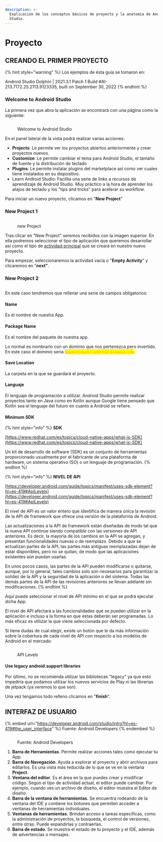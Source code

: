 ```yaml
---
description: >-
  Explicación de los conceptos básicos de proyecto y la anatomía de Android
  Studio.
---
```


# Proyecto

## CREANDO EL PRIMER PROYECTO

{% hint style="warning" %}
Los ejemplos de ésta guía se tomaron en:

Android Studio Dolphin | 2021.3.1 Patch 1 Build #AI-213.7172.25.2113.9123335, built on September 30, 2022&#x20;
{% endhint %}

### Welcome to Android Studio

La primera vez que abra la aplicación se encontrará con una página como la siguiente:

<figure><img src="../.gitbook/assets/welcome.png" alt=""><figcaption><p>Welcome to Android Studio</p></figcaption></figure>

En el panel lateral de la vista podrá realizar varias acciones:

* **Projects**: Le permite ver los proyectos abiertos anteriormente y crear proyectos nuevos.
* **Customize**: Le permite cambiar el tema para Android Studio, el tamaño de fuente y la distribución de teclado
* **Plugins**: Le permite instalar plugins del marketplace así como ver cuales tiene instalados en su dispositivo.&#x20;
* Learn Android Studio: Facilita una serie de links a recursos de aprendizaje de Android Studio. Muy práctico a la hora de aprender los atajos de teclado y los "tips and tricks" para acelerar su workflow.

Para iniciar un nuevo proyecto, clicamos en "**New Project**"

### New Project 1

<figure><img src="../.gitbook/assets/new-project.png" alt=""><figcaption><p>new Project</p></figcaption></figure>

Tras clicar en "New Project" seremos recibidos con la imagen superior. En ella podremos seleccionar el tipo de aplicación que queremos desarrollar así como el tipo de [actividad principal](layouts/) que se creará en nuestro nuevo proyecto.&#x20;

Para empezar, seleccionaremos la actividad vacía o "**Empty Activity**" y clicaremos en "**next"**.

### New Project 2

<figure><img src="../.gitbook/assets/new-project-2.png" alt=""><figcaption></figcaption></figure>

En este caso tendremos que rellenar una serie de campos obligatorios:

#### Name

Es el nombre de nuestra App.

#### Package Name

Es el nombre del paquete de nuestra app.&#x20;

Lo normal es nombrarlo con un dominio que nos pertenezca pero invertido. En este caso el dominio sería <mark style="color:orange;">`appdeejemplo.android.example.com`</mark>.

#### Save Location

La carpeta en la que se guardará el proyecto.

#### Languaje

El lenguaje de programación a utilizar. Android Studio permite realizar proyectos tanto en Java como en Kotlin aunque Google tiene pensado que Kotlin sea el lenguaje del futuro en cuanto a Android se refiere.

#### Minimum SDK

{% hint style="info" %}
**SDK**

[https://www.redhat.com/es/topics/cloud-native-apps/what-is-SDK](https://www.redhat.com/es/topics/cloud-native-apps/what-is-SDK)

Un kit de desarrollo de software (SDK) es un conjunto de herramientas proporcionado usualmente por el fabricante de una plataforma de hardware, un sistema operativo (SO) o un lenguaje de programación.
{% endhint %}

{% hint style="info" %}
**NIVEL DE API**

[https://developer.android.com/guide/topics/manifest/uses-sdk-element?hl=es-419#ApiLevels](https://developer.android.com/guide/topics/manifest/uses-sdk-element?hl=es-419#ApiLevels)

El nivel de API es un valor entero que identifica de manera única la revisión de la API de framework que ofrece una versión de la plataforma de Android.

Las actualizaciones a la API de framework están diseñadas de modo tal que la nueva API continúe siendo compatible con las versiones de API anteriores. Es decir, la mayoría de los cambios en la API se agregan, y presentan funcionalidades nuevas o de reemplazo. Debido a que se actualizan partes de la API, las partes más antiguas reemplazadas dejan de estar disponibles, pero no se quitan, de modo que las aplicaciones existentes aún puedan usarlas.&#x20;

En unos pocos casos, las partes de la API pueden modificarse o quitarse, aunque, por lo general, tales cambios solo son necesarios para garantizar la solidez de la API y la seguridad de la aplicación o del sistema. Todas las demás partes de la API de las revisiones anteriores se llevan adelante sin modificaciones.
{% endhint %}

Aquí puede seleccionar el nivel de API mínimo en el que se podrá ejecutar dicha App.&#x20;

El nivel de API afectará a las funcionalidades que se pueden utilizar en la aplicación e incluso a la forma en que estas deberán ser programadas. Lo más eficaz es utilizar la que viene seleccionada por defecto.

Si tiene dudas de cual elegir, existe un botón que le da más información sobre la cobertura de cada nivel de API con respecto a los modelos de Android en el mercado:

<figure><img src="../.gitbook/assets/api-level.png" alt=""><figcaption><p>API Levels</p></figcaption></figure>

#### Use legacy android.support libraries

Por último, no se recomienda utilizar las bibliotecas "legacy" ya que esto impediría que podamos utilizar los nuevos servicios de Play ni las librerias de jetpack (ya veremos lo que son).

Una vez tengamos todo relleno clicamos en "**finish**".

## INTERFAZ DE USUARIO

{% embed url="https://developer.android.com/studio/intro?hl=es-419#the_user_interface" %}
Fuente: Android Developers
{% endembed %}

<figure><img src="../.gitbook/assets/interfaz.png" alt=""><figcaption><p>Fuente: Android Developers</p></figcaption></figure>

1. **Barra de Herramientas**. Permite realizar acciones tales como ejecutar tu App.
2. **Barra de Navegación**. Ayuda a explorar el proyecto y abrir archivos para editarlos. Es una vista más reducida de lo que se ve en la ventana **Project**.
3. **Ventana del editor**. Es el área en la que puedes crear y modificar código. Según el tipo de actividad actual, el editor puede cambiar. Por ejemplo, cuando ves un archivo de diseño, el editor muestra el Editor de diseño.
4. **Barra de la ventana de herramientas.** Se encuentra rodeando de la ventana del IDE y contiene los botones que permiten acceder a ventanas de herramientas individuales.
5. **Ventanas de herramientas.** Brindan acceso a tareas específicas, como la administración de proyectos, la búsqueda, el control de versiones, entre otras. Puede expandirlas y contraerlas.
6. **Barra de estado**. Se muestra el estado de tu proyecto y el IDE, además de advertencias o mensajes.
